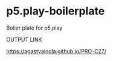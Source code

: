 # p5.play-boilerplate
Boiler plate for p5.play


OUTPUT LINK


 https://agastyaindla.github.io/PRO-C27/
